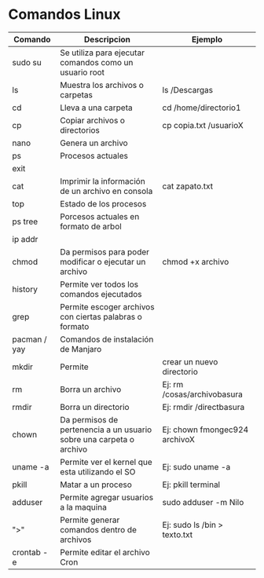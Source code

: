 # Comandos Linux
|Comando|Descripcion|Ejemplo|
|--------|------------------------------------------------------|------------|
sudo su | Se utiliza para ejecutar comandos como un usuario root|
ls | Muestra los archivos o carpetas | ls /Descargas
cd | Lleva a una carpeta | cd /home/directorio1|
cp | Copiar archivos o directorios | cp copia.txt /usuarioX
nano | Genera un archivo|
ps | Procesos actuales |
exit|
cat| Imprimir la información de un archivo en consola| cat zapato.txt
top| Estado de los procesos|
ps tree| Porcesos actuales en formato de arbol|
ip addr|
chmod | Da permisos para poder modificar o ejecutar un archivo | chmod +x archivo|
history | Permite ver todos los comandos ejecutados | 
grep | Permite escoger archivos con ciertas palabras o formato|
pacman / yay | Comandos de instalación de Manjaro |
mkdir | Permite |crear un nuevo directorio | Ej: mkdir prueba|
rm | Borra un archivo | Ej: rm /cosas/archivobasura|
rmdir | Borra un directorio | Ej: rmdir /directbasura|
chown | Da permisos de pertenencia a un usuario sobre una carpeta o archivo| Ej: chown fmongec924 archivoX|
uname -a| Permite ver el kernel que esta utilizando el SO | Ej: sudo uname -a
pkill | Matar a un proceso | Ej: pkill terminal
adduser | Permite agregar usuarios a la maquina|  sudo adduser -m Nilo
">" | Permite generar comandos dentro de archivos | Ej: sudo ls /bin > texto.txt
crontab -e | Permite editar el archivo Cron| 









